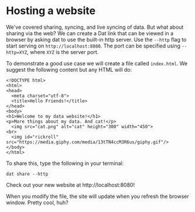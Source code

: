 # Hosting a website

We've covered sharing, syncing, and live syncing of data. But what about sharing via the web? We can create a Dat link that can be viewed in a browser by asking dat to use the built-in http server. Use the `--http` flag to start serving on `http://localhost:8080`. The port can be specified using `--http=XYZ`, where `XYZ` is the server port. 

To demonstrate a good use case we will create a file called `index.html`. We suggest the following content but any HTML will do:

```
<!DOCTYPE html>
<html>
<head>
  <meta charset="utf-8">
  <title>Hello Friends!</title>
</head>
<body>
<h1>Welcome to my data website!</h1>
<p>More things about my data. And cat!</p>
  <img src="cat.png" alt="cat" height="300" width="450"> 
<br>
  <img id="rickroll" src="https://media.giphy.com/media/13tTN4ccM3R6us/giphy.gif"/>  
</body>
</html>
```

To share this, type the following in your terminal:

`dat share --http` 

Check out your new website at http://localhost:8080!

When you modify the file, the site will update when you refresh the browser window. Pretty cool, huh?

